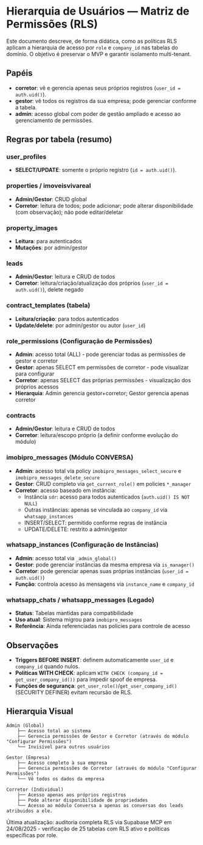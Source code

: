 # Hierarquia de Usuários — Matriz de Permissões (RLS)

Este documento descreve, de forma didática, como as políticas RLS aplicam a hierarquia de acesso por `role` e `company_id` nas tabelas do domínio. O objetivo é preservar o MVP e garantir isolamento multi-tenant.

## Papéis
- **corretor**: vê e gerencia apenas seus próprios registros (`user_id = auth.uid()`).
- **gestor**: vê todos os registros da sua empresa; pode gerenciar conforme a tabela.
- **admin**: acesso global com poder de gestão ampliado e acesso ao gerenciamento de permissões.

## Regras por tabela (resumo)

### user_profiles
- **SELECT/UPDATE**: somente o próprio registro (`id = auth.uid()`).

### properties / imoveisvivareal
- **Admin/Gestor**: CRUD global
- **Corretor**: leitura de todos; pode adicionar; pode alterar disponibilidade (com observação); não pode editar/deletar

### property_images
- **Leitura**: para autenticados
- **Mutações**: por admin/gestor

### leads
- **Admin/Gestor**: leitura e CRUD de todos
- **Corretor**: leitura/criação/atualização dos próprios (`user_id = auth.uid()`), delete negado

### contract_templates (tabela)
- **Leitura/criação**: para todos autenticados
- **Update/delete**: por admin/gestor ou autor (`user_id`)

### role_permissions (Configuração de Permissões)
- **Admin**: acesso total (ALL) - pode gerenciar todas as permissões de gestor e corretor
- **Gestor**: apenas SELECT em permissões de corretor - pode visualizar para configurar
- **Corretor**: apenas SELECT das próprias permissões - visualização dos próprios acessos
- **Hierarquia**: Admin gerencia gestor+corretor; Gestor gerencia apenas corretor

### contracts
- **Admin/Gestor**: leitura e CRUD de todos
- **Corretor**: leitura/escopo próprio (a definir conforme evolução do módulo)

### imobipro_messages (Módulo CONVERSA)
- **Admin**: acesso total via policy `imobipro_messages_select_secure` e `imobipro_messages_delete_secure`
- **Gestor**: CRUD completo via `get_current_role()` em policies `*_manager`
- **Corretor**: acesso baseado em instância:
  - Instância `sdr`: acesso para todos autenticados (`auth.uid() IS NOT NULL`)
  - Outras instâncias: apenas se vinculada ao `company_id` via `whatsapp_instances`
  - INSERT/SELECT: permitido conforme regras de instância
  - UPDATE/DELETE: restrito a admin/gestor

### whatsapp_instances (Configuração de Instâncias)  
- **Admin**: acesso total via `_admin_global()`
- **Gestor**: pode gerenciar instâncias da mesma empresa via `is_manager()`
- **Corretor**: pode gerenciar apenas suas próprias instâncias (`user_id = auth.uid()`)
- **Função**: controla acesso às mensagens via `instance_name` e `company_id`

### whatsapp_chats / whatsapp_messages (Legado)
- **Status**: Tabelas mantidas para compatibilidade
- **Uso atual**: Sistema migrou para `imobipro_messages`
- **Referência**: Ainda referenciadas nas policies para controle de acesso

## Observações
- **Triggers BEFORE INSERT**: definem automaticamente `user_id` e `company_id` quando nulos.
- **Políticas WITH CHECK**: aplicam `WITH CHECK (company_id = get_user_company_id())` para impedir spoof de empresa.
- **Funções de segurança**: `get_user_role()`/`get_user_company_id()` (SECURITY DEFINER) evitam recursão de RLS.

## Hierarquia Visual

```
Admin (Global)
    ├── Acesso total ao sistema
    ├── Gerencia permissões de Gestor e Corretor (através do módulo "Configurar Permissões")
    └── Invisível para outros usuários
    
Gestor (Empresa)
    ├── Acesso completo à sua empresa
    ├── Gerencia permissões de Corretor (através do módulo "Configurar Permissões")
    └── Vê todos os dados da empresa
    
Corretor (Individual)  
    ├── Acesso apenas aos próprios registros
    ├── Pode alterar disponibilidade de propriedades
    └── Acesso ao módulo Conversa a apenas as conversas dos leads atribuidos a ele.
```

Última atualização: auditoria completa RLS via Supabase MCP em 24/08/2025 - verificação de 25 tabelas com RLS ativo e políticas específicas por role.